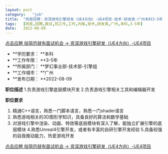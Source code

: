 ```yaml
---
layout:	post
category:	"job"
title:	"网易招聘：资深游戏引擎研发（UE4方向）-UE4项目-技术-研发类-广州本科3-5年"
tags:	[网易,招聘,面试,找工作,工作,内推,技术,研发类,广州,本科,3-5年]
date:	2022-08-09
---
```


[点击应聘 投简历就有面试机会 -> 资深游戏引擎研发（UE4方向）-UE4项目](http://mobile.bole.netease.com/bole/boleDetail?id=36233&employeeId=346f03c3cda5f04c&key=all)



- **学历要求： **本科
- **工作年限： **3-5年
- **所属部门： **梦幻事业部-技术部-引擎组
- **工作城市： **广州
- **发布日期： **2022-08-09



**职位描述**
1.负责游戏引擎底层模块开发
2.负责游戏引擎相关工具和编辑器开发



**职位要求**
1. 精通C++语言，熟悉一门脚本语言，熟悉一门shader语言
2. 熟悉游戏相关的3D图形学知识，具备良好的算法和数学基础
3. 对游戏引擎中渲染、动画、特效等底层模块有深入了解，能独立扩展引擎的底层模块
4.熟悉Unreal4引擎开发，或者有丰富的自研引擎开发经验
5.具备较强的自我推动能力，热爱游戏开发



[点击应聘 投简历就有面试机会 -> 资深游戏引擎研发（UE4方向）-UE4项目](http://mobile.bole.netease.com/bole/boleDetail?id=36233&employeeId=346f03c3cda5f04c&key=all)